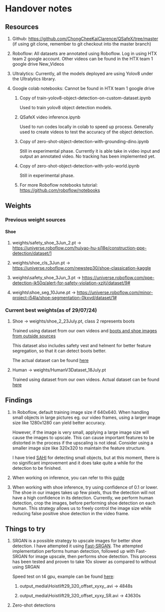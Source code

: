 # Handover notes

## Resources

1. Github: https://github.com/ChongCheeKaiClarence/QSafeX/tree/master
(if using git clone, remember to git checkout into the master branch)

2. Roboflow: All datasets are annotated using Roboflow. Log in using HTX team 2 google account.
Other videos can be found in the HTX team 1 google drive New_Videos

3. Ultralytics: Currently, all the models deployed are using Yolov8 under the Ultralytics library.

4. Google colab notebooks: Cannot be found in HTX team 1 google drive

    1. Copy of train-yolov8-object-detection-on-custom-dataset.ipynb

        Used to train yolov8 object detection models.

    2. QSafeX video inference.ipynb

        Used to run codes locally in colab to speed up process. Generally used to create videos to test the accuracy of the object detection.

    3. Copy of zero-shot-object-detection-with-grounding-dino.ipynb

        Still in experimental phase. Currently it is able take in video input and output an annotated video. No tracking has been implemented yet.

    4. Copy of zero-shot-object-detection-with-yolo-world.ipynb

        Still in experimental phase.

    5. For more Roboflow notebooks tutorial: https://github.com/roboflow/notebooks

## Weights

### Previous weight sources

#### Shoe

1. weights/safety_shoe_3Jun_2.pt -> https://universe.roboflow.com/huiyao-hu-sj18e/construction-ppe-detection/dataset/1

2. weights/shoe_cls_3Jun.pt -> https://universe.roboflow.com/newstep30/shoe-classication-kaggle

3. weights\safety_shoe_3Jun_3.pt -> https://universe.roboflow.com/ppe-detection-ik50q/alert-for-safety-violation-xzjtj/dataset/9#

4. weights\shoe_seg_10June.pt -> https://universe.roboflow.com/minor-project-i54la/shoe-segmentation-0kxvd/dataset/1#

### Current best weights(as of 29/07/24)

1. Shoe -> weights/shoe_2_23July.pt, class 2 represents boots

    Trained using dataset from our own videos and [boots and shoe images from outside sources](https://universe.roboflow.com/ppe-detection-ik50q/alert-for-safety-violation-xzjtj/dataset/9#)

    This dataset also includes safety vest and helment for better feature segregation, so that it can detect boots better.

    The actual dataset can be found [here](https://app.roboflow.com/q-team-2/shoe-7yduj/2)

2. Human -> weights/HumanV3Dataset_18July.pt

    Trained using dataset from our own videos. Actual dataset can be found [here](https://app.roboflow.com/q-team-2/humanv3dataset/9)


## Findings

1. In Roboflow, default training image size if 640x640. When handling small objects in large pictures eg. our video frames, using a larger image size like 1280x1280 can yield better accuracy. 

    However, if the image is very small, applying a large image size will cause the images to upscale. This can cause important features to be distorted in the process if the upscaling is not ideal. Consider using a smaller image size like 320x320 to maintain the feature structure.   

    I have tried [SAHI](https://docs.ultralytics.com/guides/sahi-tiled-inference/) for detecting small objects, but at this moment, there is no significant improvement and it does take quite a while for the detection to be finished.

2. When working on inference, you can refer to this [guide](https://docs.ultralytics.com/usage/cfg/#predict-settings)
 
    
3. When working with shoe inference, try using confidence of 0.1 or lower. The shoe in our images takes up few pixels, thus the detection will not have a high confidence in its detection. Currently, we perform human detection, crop the images, before performing shoe detection on each human. This strategy allows us to freely control the image size while reducing false positive shoe detection in the video frame.

## Things to try

1. SRGAN is a possible strategy to upscale images for better shoe detection. I have attempted it using [Fast-SRGAN](https://github.com/HasnainRaz/Fast-SRGAN). The attempted implementation performs human detection, followed up with Fast-SRGAN for image upscale, then performs shoe detection. This process has been tested and proven to take 10x slower as compared to without using SRGAN

    Speed test on t4 gpu, example can be found [here](https://drive.google.com/drive/folders/1eDqdsIwv8P-qbczkzeA_eALQVb4qd4g8):

    1. output_media\Hoistlift29_320_offset_xyxy_.avi -> 4848s

    2. output_media\Hoistlift29_320_offset_xyxy_SR.avi -> 43630s

2. Zero-shot detections

